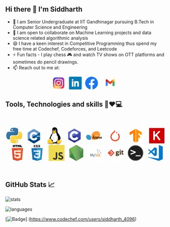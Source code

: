## Hi there 👋 I'm Siddharth

- 🔭 I am Senior Undergraduate at IIT Gandhinagar pursuing B.Tech in Computer Science and Engineering
- 👯 I am open to collaborate on Machine Learning projects and data science related algorithmic analysis 
- 😄 I have a keen interest in Competitive Programming thus spend my free time at Codechef, Codeforces, and Leetcode
- ⚡ Fun facts - I play chess 🎮 and watch TV shows on OTT platforms and sometimes do pencil drawings. 
- 📫 Reach out to me at:

<p align='center'>
<a href="https://www.instagram.com/siddharthsoni82/"><img height="40" src="icons/insta.png"></a>&nbsp;&nbsp;
<a href="https://www.linkedin.com/in/siddharth-soni-20210319b/"><img height="40" src="icons/linkedin.png"></a>&nbsp;&nbsp;
<a href="https://www.facebook.com/sonisiddharth10/"><img height="40" src="icons/fb.png"></a>&nbsp;&nbsp;
<a href="mailto:siddharth.soni@iitgn.ac.in"><img height="40" src="icons/gmail.png"></a>
</p>

## Tools, Technologies and skills 🔧❤️💻 

<br>
<p align="center">
<img align="center" alt="Python" width="50" src="icons/python.png" />&nbsp;&nbsp;
<img align="center" alt="C++" width="50" src="icons/cpp.png" /> &nbsp;&nbsp;
<img align="center" alt="Linux" width="50" src="icons/linux.png" />&nbsp;&nbsp;
<img align="center" alt="C" width="50" src="icons/c.png" />&nbsp;&nbsp;
<img align="center" alt="sklearn" width="50" src="icons/sklearn.png" /> &nbsp;&nbsp;
<img align="center" alt="pytorch" width="50" src="icons/pytorch.png" /> &nbsp;&nbsp;
<img align="center" alt="tensorflow" width="50" src="icons/tf.png" /> &nbsp;&nbsp;
<img align="center" alt="keras" width="50" src="icons/keras.png" /> &nbsp;&nbsp;
<img align="center" alt="HTML5" width="50" src="icons/html.png" />&nbsp;&nbsp;
<img align="center" alt="CSS3" width="50" src="icons/css.png" />&nbsp;&nbsp;
<img align="center" alt="JavaScript" width="50" src="icons/javascript.png" />&nbsp;&nbsp;
<img align="center" alt="Node.js" width="50" src="icons/nodejs.png" />&nbsp;&nbsp;
<img align="center" alt="MySQL" width="50" src="icons/mysql.png" />&nbsp;&nbsp;
<img align="center" alt="Git" width="50" src="icons/git.png" />&nbsp;&nbsp;
<img align="center" alt="Terminal" width="50" src="icons/terminal.png" />&nbsp;&nbsp;
<img align="center" alt="Visual Studio Code" width="50" src="icons/visual-studio-code.png" />&nbsp;&nbsp;
</p>

<br>

## GitHub Stats 📈

![stats](https://github-readme-stats.vercel.app/api?username=SoniSiddharth&show_icons=true&locale=en)

![languages](https://github-readme-stats.vercel.app/api/top-langs?username=SoniSiddharth&show_icons=true&locale=en&layout=compact)

[![Badge](https://cp-logo.vercel.app/codechef/siddharth_4096)]
(https://www.codechef.com/users/siddharth_4096)






